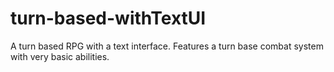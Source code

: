 # turn-based-withTextUI
A turn based RPG with a text interface. Features a turn base combat system with very basic abilities. 
